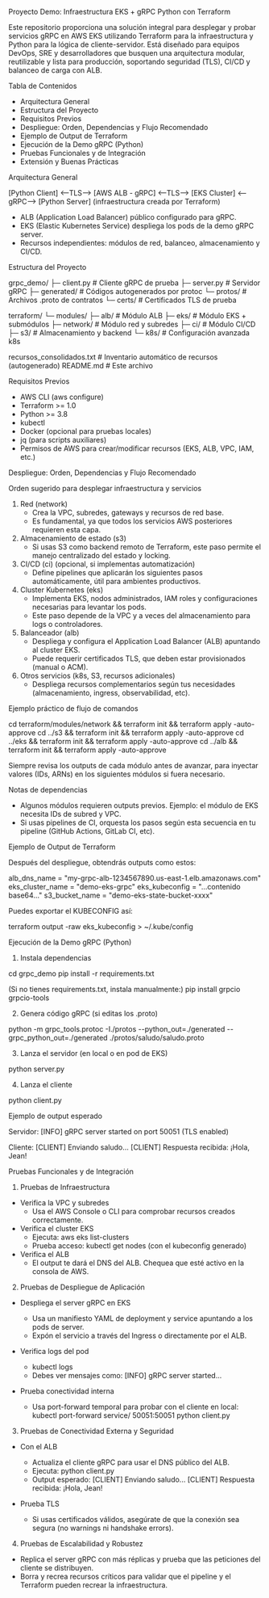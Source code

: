 Proyecto Demo: Infraestructura EKS + gRPC Python con Terraform

Este repositorio proporciona una solución integral para desplegar y probar servicios gRPC en AWS EKS utilizando Terraform para la infraestructura y Python para la lógica de cliente-servidor. Está diseñado para equipos DevOps, SRE y desarrolladores que busquen una arquitectura modular, reutilizable y lista para producción, soportando seguridad (TLS), CI/CD y balanceo de carga con ALB.


Tabla de Contenidos

- Arquitectura General
- Estructura del Proyecto
- Requisitos Previos
- Despliegue: Orden, Dependencias y Flujo Recomendado
- Ejemplo de Output de Terraform
- Ejecución de la Demo gRPC (Python)
- Pruebas Funcionales y de Integración
- Extensión y Buenas Prácticas

Arquitectura General

[Python Client] <--TLS--> [AWS ALB - gRPC] <--TLS--> [EKS Cluster] <--gRPC--> [Python Server]
(infraestructura creada por Terraform)

- ALB (Application Load Balancer) público configurado para gRPC.
- EKS (Elastic Kubernetes Service) despliega los pods de la demo gRPC server.
- Recursos independientes: módulos de red, balanceo, almacenamiento y CI/CD.


Estructura del Proyecto

grpc_demo/
  ├─ client.py            # Cliente gRPC de prueba
  ├─ server.py            # Servidor gRPC
  ├─ generated/           # Códigos autogenerados por protoc
  └─ protos/              # Archivos .proto de contratos
  └─ certs/               # Certificados TLS de prueba

terraform/
  └─ modules/
       ├─ alb/            # Módulo ALB
       ├─ eks/            # Módulo EKS + submódulos
       ├─ network/        # Módulo red y subredes
       ├─ ci/             # Módulo CI/CD
       ├─ s3/             # Almacenamiento y backend
       └─ k8s/            # Configuración avanzada k8s

recursos_consolidados.txt  # Inventario automático de recursos (autogenerado)
README.md                  # Este archivo


Requisitos Previos

- AWS CLI (aws configure)
- Terraform >= 1.0
- Python >= 3.8
- kubectl
- Docker (opcional para pruebas locales)
- jq (para scripts auxiliares)
- Permisos de AWS para crear/modificar recursos (EKS, ALB, VPC, IAM, etc.)


Despliegue: Orden, Dependencias y Flujo Recomendado

Orden sugerido para desplegar infraestructura y servicios

1. Red (network)
   - Crea la VPC, subredes, gateways y recursos de red base.
   - Es fundamental, ya que todos los servicios AWS posteriores requieren esta capa.
2. Almacenamiento de estado (s3)
   - Si usas S3 como backend remoto de Terraform, este paso permite el manejo centralizado del estado y locking.
3. CI/CD (ci) (opcional, si implementas automatización)
   - Define pipelines que aplicarán los siguientes pasos automáticamente, útil para ambientes productivos.
4. Cluster Kubernetes (eks)
   - Implementa EKS, nodos administrados, IAM roles y configuraciones necesarias para levantar los pods.
   - Este paso depende de la VPC y a veces del almacenamiento para logs o controladores.
5. Balanceador (alb)
   - Despliega y configura el Application Load Balancer (ALB) apuntando al cluster EKS.
   - Puede requerir certificados TLS, que deben estar provisionados (manual o ACM).
6. Otros servicios (k8s, S3, recursos adicionales)
   - Despliega recursos complementarios según tus necesidades (almacenamiento, ingress, observabilidad, etc).

Ejemplo práctico de flujo de comandos

cd terraform/modules/network && terraform init && terraform apply -auto-approve
cd ../s3 && terraform init && terraform apply -auto-approve
cd ../eks && terraform init && terraform apply -auto-approve
cd ../alb && terraform init && terraform apply -auto-approve

Siempre revisa los outputs de cada módulo antes de avanzar, para inyectar valores (IDs, ARNs) en los siguientes módulos si fuera necesario.

Notas de dependencias
- Algunos módulos requieren outputs previos. Ejemplo: el módulo de EKS necesita IDs de subred y VPC.
- Si usas pipelines de CI, orquesta los pasos según esta secuencia en tu pipeline (GitHub Actions, GitLab CI, etc).


Ejemplo de Output de Terraform

Después del despliegue, obtendrás outputs como estos:

alb_dns_name = "my-grpc-alb-1234567890.us-east-1.elb.amazonaws.com"
eks_cluster_name = "demo-eks-grpc"
eks_kubeconfig = "...contenido base64..."
s3_bucket_name = "demo-eks-state-bucket-xxxx"

Puedes exportar el KUBECONFIG así:

terraform output -raw eks_kubeconfig > ~/.kube/config


Ejecución de la Demo gRPC (Python)

1. Instala dependencias

cd grpc_demo
pip install -r requirements.txt

(Si no tienes requirements.txt, instala manualmente:)
pip install grpcio grpcio-tools

2. Genera código gRPC (si editas los .proto)

python -m grpc_tools.protoc -I./protos --python_out=./generated --grpc_python_out=./generated ./protos/saludo/saludo.proto

3. Lanza el servidor (en local o en pod de EKS)

python server.py

4. Lanza el cliente

python client.py

Ejemplo de output esperado

Servidor:
[INFO] gRPC server started on port 50051 (TLS enabled)

Cliente:
[CLIENT] Enviando saludo...
[CLIENT] Respuesta recibida: ¡Hola, Jean!


Pruebas Funcionales y de Integración

1. Pruebas de Infraestructura

- Verifica la VPC y subredes
  - Usa el AWS Console o CLI para comprobar recursos creados correctamente.
- Verifica el cluster EKS
  - Ejecuta: aws eks list-clusters
  - Prueba acceso: kubectl get nodes (con el kubeconfig generado)
- Verifica el ALB
  - El output te dará el DNS del ALB. Chequea que esté activo en la consola de AWS.

2. Pruebas de Despliegue de Aplicación

- Despliega el server gRPC en EKS
  - Usa un manifiesto YAML de deployment y service apuntando a los pods de server.
  - Expón el servicio a través del Ingress o directamente por el ALB.

- Verifica logs del pod
  - kubectl logs <nombre-del-pod>
  - Debes ver mensajes como: [INFO] gRPC server started...

- Prueba conectividad interna
  - Usa port-forward temporal para probar con el cliente en local:
    kubectl port-forward service/<service-name> 50051:50051
    python client.py

3. Pruebas de Conectividad Externa y Seguridad

- Con el ALB
  - Actualiza el cliente gRPC para usar el DNS público del ALB.
  - Ejecuta: python client.py
  - Output esperado:
    [CLIENT] Enviando saludo...
    [CLIENT] Respuesta recibida: ¡Hola, Jean!

- Prueba TLS
  - Si usas certificados válidos, asegúrate de que la conexión sea segura (no warnings ni handshake errors).

4. Pruebas de Escalabilidad y Robustez

- Replica el server gRPC con más réplicas y prueba que las peticiones del cliente se distribuyen.
- Borra y recrea recursos críticos para validar que el pipeline y el Terraform pueden recrear la infraestructura.




